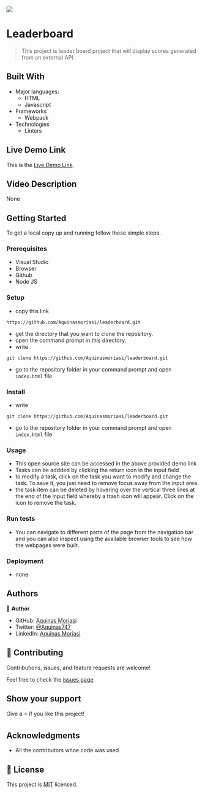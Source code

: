 
![](https://img.shields.io/badge/Microverse-blueviolet)
# Leaderboard


> This project is leader board project that will display scores generated from an external API.


## Built With

- Major languages:
  - HTML
  - Javascript
- Frameworks
  - Webpack
- Technologies
  - Linters

## Live Demo Link

This is the [Live Demo Link](https://aquinasmoriasi.github.io/leaderboard/).

## Video Description 
None

## Getting Started

To get a local copy up and running follow these simple steps.

### Prerequisites
- Visual Studio
- Browser
- Github
- Node JS

### Setup
- copy this link 
```
https://github.com/Aquinasmoriasi/leaderboard.git
```

- get the directory that you want to clone the repository.
- open the command prompt in this directory.
- write
```
git clone https://github.com/Aquinasmoriasi/leaderboard.git
```
- go to the repository folder in your command prompt and open `index.html` file
### Install
- write 
```
git clone https://github.com/Aquinasmoriasi/leaderboard.git
```
- go to the repository folder in your command prompt and open `index.html` file
### Usage
- This open source site can be accessed in the above provided demo link
- Tasks can be addded by clicking the return icon in the input field
- to modify a task, click on the task you want to modify and change the task. To save it, you just need to remove focus away from the input area.
- the task item can be deleted by hovering over the vertical three lines at the end of the input field whereby a trash icon will appear. Click on the icon to remove the task.
### Run tests
- You can navigate to different parts of the page from the navigation bar and you can also inspect using the available browser tools to see how the webpages were built.
### Deployment
- none

## Authors

👤 **Author**

- GitHub: [Aquinas Moriasi](https://github.com/Aquinasmoriasi)
- Twitter: [@Aquinas747](twitter.com/aquinas747)
- LinkedIn: [Aquinas Moriasi](https://www.linkedin.com/in/aquinas-moriasi/)

## 🤝 Contributing

Contributions, issues, and feature requests are welcome!

Feel free to check the [issues page](https://github.com/Aquinasmoriasi/leaderboard/issues).

## Show your support

Give a ⭐️ if you like this project!

## Acknowledgments
- All the contributors whoe code was used

## 📝 License

This project is [MIT](./MIT.md) licensed.
